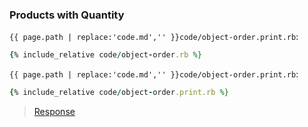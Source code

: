 ### Products with Quantity

`{{ page.path | replace:'code.md','' }}code/object-order.print.rb`:

```rb
{% include_relative code/object-order.rb %}
```

`{{ page.path | replace:'code.md','' }}code/object-order.print.rb`:

```rb
{% include_relative code/object-order.print.rb %}
```

> [Response](response/object-order.rb)
